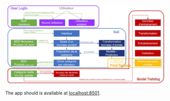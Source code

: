 ![Alt Whaooh!](./streamlit_app/assets/full_process.jpg)


The app should is available at [localhost:8501](http://localhost:8501).
